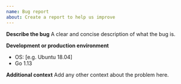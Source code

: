 ```yaml
---
name: Bug report
about: Create a report to help us improve
---
```


**Describe the bug**
A clear and concise description of what the bug is.

**Development or production environment**

- OS: [e.g. Ubuntu 18.04]
- Go 1.13

**Additional context**
Add any other context about the problem here.
